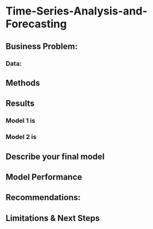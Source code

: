# **Time-Series-Analysis-and-Forecasting**

## **Business Problem:**

### **Data:**

## **Methods**

## **Results**
### Model 1 is 

### Model 2 is 

## **Describe your final model**

## **Model Performance**

## **Recommendations:**

## **Limitations & Next Steps**
